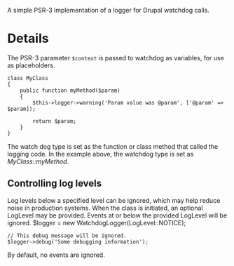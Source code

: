 A simple PSR-3 implementation of a logger for Drupal watchdog calls.

# Details

The PSR-3 parameter ```$context``` is passed to watchdog as variables, for use as placeholders.

    class MyClass
    {
        public function myMethod($param)
        {
            $this->logger->warning('Param value was @param', ['@param' => $param]);

            return $param;
        }
    }

The watch dog type is set as the function or class method that called the logging code. In the example above, the watchdog type is set as *MyClass::myMethod*.

## Controlling log levels

Log levels below a specified level can be ignored, which may help reduce noise in production systems. When the class is initiated, an optional LogLevel may be provided. Events at or below the provided LogLevel will be ignored.
    $logger = new WatchdogLogger(LogLevel::NOTICE);

    // This debug message will be ignored.
    $logger->debug('Some debugging information');

By default, no events are ignored.
